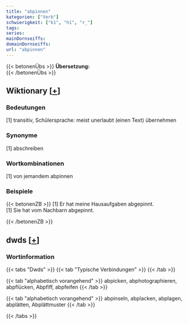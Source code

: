 ```yaml
---
title: "abpinnen"
kategorien: ["Verb"]
schwierigkeit: ["k1", "h1", "r_"]
tags:
series:
mainDornseiffs:
domainDornseiffs:
url: "abpinnen"
---
```


{{< betonenÜbs >}}
**Übersetzung:**  
{{< /betonenÜbs >}}

## Wiktionary [[+](https://de.wiktionary.org/wiki/abpinnen)]

### Bedeutungen
[1] transitiv, Schülersprache: meist unerlaubt (einen Text) übernehmen  

### Synonyme
[1] abschreiben  

### Wortkombinationen
[1] von jemandem abpinnen  

### Beispiele
{{< betonenZB >}}
[1] Er hat meine Hausaufgaben abgepinnt.  
[1] Sie hat vom Nachbarn abgepinnt.  

{{< /betonenZB >}}


## dwds [[+](https://www.dwds.de/wb/abpinnen)]

### Wortinformation
{{< tabs "Dwds" >}}
{{< tab "Typische Verbindungen" >}}
{{< /tab >}}

{{< tab "alphabetisch vorangehend" >}}
abpicken, abphotographieren, abpflücken, Abpfiff, abpfeifen
{{< /tab >}}

{{< tab "alphabetisch vorangehend" >}}
abpinseln, abplacken, abplagen, abplätten, Abplättmuster
{{< /tab >}}

{{< /tabs >}}

